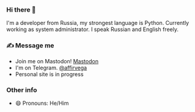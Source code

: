 
### Hi there 👋
I'm a developer from Russia, my strongest language is Python. Currently working as system administrator. I speak Russian and English freely.

### ✍️ Message me
- Join me on Mastodon! <a rel="me" href="https://meow.social/@affir">Mastodon</a>
- I'm on Telegram. [@affirvega](https://t.me/affirvega)
- Personal site is in progress

### Other info
- 😄 Pronouns: He/Him
